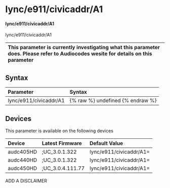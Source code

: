 ﻿---
description: lync/e911/civicaddr/A1
search: false
---

# lync/e911/civicaddr/A1

#### lync/e911/civicaddr/A1

lync/e911/civicaddr/A1


| This parameter is currently investigating what this parameter does. Please refer to Audiocodes wesite for details on this parameter | 
| :--- |

## Syntax
| Parameter | Syntax |
| :--- | :--- |
|lync/e911/civicaddr/A1 | {% raw %} undefined {% endraw %}|

## Devices
This parameter is available on the following devices

| Device | Latest Firmware | Default Value |
|:---|:---|:---|
| audc405HD | ;UC_3.0.1.322 | lync/e911/civicaddr/A1= 
| audc440HD | ;UC_3.0.1.322 | lync/e911/civicaddr/A1= 
| audc450HD | ;UC_3.0.4.111.77 | lync/e911/civicaddr/A1= 

ADD A DISCLAIMER
